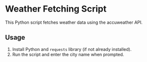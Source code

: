 # Weather Fetching Script

This Python script fetches weather data using the accuweather API.

## Usage

1. Install Python and `requests` library (if not already installed).
2. Run the script and enter the city name when prompted.


